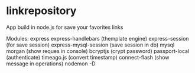 # linkrepository
App build in node.js for save your favorites links 

Modules:
express 
express-handlebars (themplate engine)
express-session (for save session)
express-mysql-session (save session in db)
mysql
morgan (show reques in console)
bcryptjs (crypt password)
passport-local (authenticate)
timeago.js (convert timestamp)
connect-flash (show message in operations)
nodemon -D 

